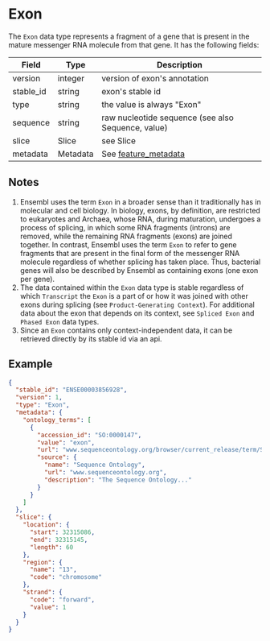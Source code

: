 # Exon

The `Exon` data type represents a fragment of a gene that is present in the mature messenger RNA molecule from that gene. It has the following fields:

| Field     | Type    | Description |
|-----------|---------|-------------|
| version   | integer | version of exon's annotation
| stable_id | string  | exon's stable id
| type      | string  | the value is always "Exon"
| sequence  | string  | raw nucleotide sequence (see also Sequence, value)
| slice     | Slice   | see Slice
| metadata  | Metadata| See [feature_metadata](./feature_metadata.md)


## Notes
1. Ensembl uses the term `Exon` in a broader sense than it traditionally has in molecular and cell biology. In biology, exons, by definition, are restricted to eukaryotes and Archaea, whose RNA, during maturation, undergoes a process of splicing, in which some RNA fragments (introns) are removed, while the remaining RNA fragments (exons) are joined together. In contrast, Ensembl uses the term `Exon` to refer to gene fragments that are present in the final form of the messenger RNA molecule regardless of whether splicing has taken place. Thus, bacterial genes will also be described by Ensembl as containing exons (one exon per gene).
2. The data contained within the `Exon` data type is stable regardless of which `Transcript` the `Exon` is a part of or how it was joined with other exons during splicing (see `Product-Generating Context`). For additional data about the exon that depends on its context, see `Spliced Exon` and `Phased Exon` data types.
3. Since an `Exon` contains only context-independent data, it can be retrieved directly by its stable id via an api.


## Example

```json
{
  "stable_id": "ENSE00003856928",
  "version": 1,
  "type": "Exon",
  "metadata": {
    "ontology_terms": [
      {
        "accession_id": "SO:0000147",
        "value": "exon",
        "url": "www.sequenceontology.org/browser/current_release/term/SO:0000147",
        "source": {
          "name": "Sequence Ontology",
          "url": "www.sequenceontology.org",
          "description": "The Sequence Ontology..."
        }
      }
    ]
  },
  "slice": {
    "location": {
      "start": 32315086,
      "end": 32315145,
      "length": 60
    },
    "region": {
      "name": "13",
      "code": "chromosome"
    },
    "strand": {
      "code": "forward",
      "value": 1
    }
  }
}
```
